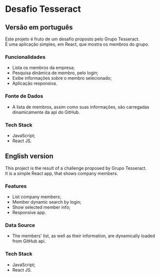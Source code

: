 # Desafio Tesseract

## Versão em português

Este projeto é fruto de um desafio proposto pelo Grupo Tesseract.\
É uma aplicação simples, em React, que mostra os membros do grupo. 

### Funcionalidades

- Lista os membros da empresa;
- Pesquisa dinâmica de membro, pelo login;
- Exibe informações sobre o membro selecionado;
- Aplicação responsiva.

### Fonte de Dados

- A lista de membros, assim como suas informações, são carregadas dinamicamente da api do GitHub.

### Tech Stack

- JavaScript;
- React JS.

## English version

This project is the result of a challenge proposed by Grupo Tesseract.\
It is a simple React app, that shows company members. 

### Features

- List company members;
- Member dynamic search by login;
- Show selected member info;
- Responsive app.

### Data Source

- The members' list, as well as their information, are dynamically loaded from GitHub api.

### Tech Stack

- JavaScript;
- React JS.
